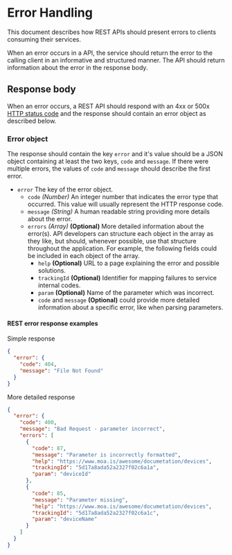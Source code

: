 # Error Handling

This document describes how REST APIs should present errors to clients
consuming their services.

When an error occurs in a API, the service should return the error to the calling
client in an informative and structured manner. The API should return
information about the error in the response body.

## Response body

When an error occurs, a REST API should respond with an 4xx or 500x
[HTTP status code] and the response should contain an error object as
described below.

### Error object

The response should contain the key `error` and it's value should be a JSON object
containing at least the two keys, `code` and `message`. If there were multiple
errors, the values of `code` and `message` should describe the first error.

- `error` The key of the error object.
  - `code` _(Number)_ An integer number that indicates the error type that
    occurred. This value will usually represent the HTTP response code.
  - `message` _(String)_ A human readable string providing more details about the error.
  - `errors` _(Array)_ **(Optional)** More detailed information about the
    error(s). API developers can structure each object in the array as they
    like, but should, whenever possible, use that structure throughout the
    application. For example, the following fields could be included in each
    object of the array.
    - `help` **(Optional)** URL to a page explaining the error and possible
      solutions.
    - `trackingId` **(Optional)** Identifier for mapping failures to service
      internal codes.
    - `param` **(Optional)** Name of the parameter which was incorrect.
    - `code` and `message` **(Optional)** could provide more detailed
      information about a specific error, like when parsing parameters.

#### REST error response examples

Simple response

```json
{
  "error": {
    "code": 404,
    "message": "File Not Found"
  }
}
```

More detailed response

```json
{
  "error": {
    "code": 400,
    "message": "Bad Request - parameter incorrect",
    "errors": [
      {
        "code": 87,
        "message": "Parameter is incorrectly formatted",
        "help": "https://www.moa.is/awesome/documetation/devices",
        "trackingId": "5d17a8ada52a2327f02c6a1a",
        "param": "deviceId"
      },
      {
        "code": 85,
        "message": "Parameter missing",
        "help": "https://www.moa.is/awesome/documetation/devices",
        "trackingId": "5d17a8ada52a2327f02c6a1c",
        "param": "deviceName"
      }
    ]
  }
}
```

[http status code]: #http-status-codes
